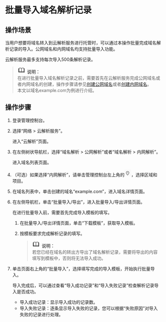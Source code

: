 # 批量导入域名解析记录<a name="dns_usermanual_0037"></a>

## 操作场景<a name="section1140885813467"></a>

当用户想要将域名转入到云解析服务进行托管时，可以通过本操作批量完成域名解析记录的导入。公网域名和内网域名均支持批量导入功能。

云解析服务最多支持每次导入500条解析记录。

>![](public_sys-resources/icon-note.gif) **说明：**   
>在进行批量导入域名解析记录之前，需要首先在云解析服务完成公网域名或者内网域名的创建，操作步骤请参见[创建公网域名](创建公网域名.md)或者[创建内网域名](创建内网域名.md)。  
>本文以域名example.com为例进行介绍。  

## 操作步骤<a name="section5370171114710"></a>

1.  登录管理控制台。
2.  选择“网络 \> 云解析服务”。

    进入“云解析”页面。

3.  在左侧树状导航栏，选择“域名解析 \> 公网解析”或者“域名解析 \> 内网解析”。

    进入域名列表页面。


1.  （可选）如果选择“内网解析”，请单击管理控制台左上角的![](figures/icon-region.png)，选择区域和项目。
2.  在域名列表中，单击创建的域名“example.com”，进入域名详情页面。
3.  在左侧导航栏，单击“批量导入/导出”，进入批量导入/导出详情页面。

    在进行批量导入前，需要首先完成导入模板的填写。

    1.  在批量导入/导出详情页面，单击“下载模板”，获取导入模板。
    2.  按模板要求完成解析记录的填写。

        >![](public_sys-resources/icon-note.gif) **说明：**   
        >若您已经在域名的转出方导出了域名解析记录，需要将导出的内容填写到模板中，否则将无法导入成功。  


4.  单击页面右上角的“批量导入”，选择填写完成的导入模板，开始执行批量导入。

    导入完成后，可以通过查看“导入成功记录”和“导入失败记录”检查解析记录导入是否成功。

    -   导入成功记录：显示导入成功的记录数。
    -   导入失败记录：逐条显示导入失败的记录，您可以根据“失败原因”对导入失败的记录进行处理。


